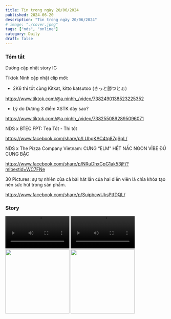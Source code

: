 ```yaml
---
title: Tin trong ngày 20/06/2024
published: 2024-06-20
description: "Tin trong ngày 20/06/2024"
# image: "./cover.jpeg"
tags: ["nds", "online"]
category: Daily
draft: false
---
```


### Tóm tắt

Dương cập nhật story IG

Tiktok Ninh cập nhật clip mới:  

- 2K6 thi tốt cùng Kitkat, kitto katsutoo (きっと勝つとぉ)

https://www.tiktok.com/@a.ninhh_/video/7382490138523225352

- Lý do Dương 3 điểm XSTK đây sao?

https://www.tiktok.com/@a.ninhh_/video/7382550892895096071


NDS x BTEC FPT: Tea Tốt - Thi tốt

https://www.facebook.com/share/p/LUhgKAC4tq87gSpL/

NDS x The Pizza Company Vietnam: CƯNG “ELM" HẾT NẤC NGON VĨBE ĐỦ CUNG BẬC

https://www.facebook.com/share/p/NRuDhxGpG1ak53jF/?mibextid=WC7FNe

30 Pictures: sự tự nhiên của cả bài hát lẫn của hai diễn viên là chìa khóa tạo nên sức hút trong sản phẩm.

https://www.facebook.com/share/p/SuipbcwUksPtfDQL/



### Story 

<video width="200" controls>
  <source src="https://github.com/user-attachments/assets/5b6f5e3f-732f-4666-8637-5865105bdf2b" type="video/mp4">
</video>

<video width="200" controls>
  <source src="https://github.com/user-attachments/assets/89263c16-4c78-4845-834f-6eb368817fc7" type="video/mp4">
</video>


<img width="200" src="https://github.com/user-attachments/assets/c851fe82-0e85-44e9-8e10-0c80348e655b" />

<img width="200" src="https://github.com/user-attachments/assets/5264df66-080f-409e-81fd-96ac98a86c3b" />



















